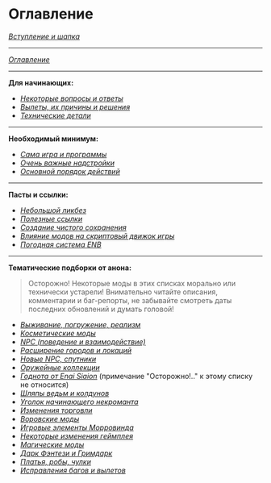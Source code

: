 # Оглавление

[*Вступление и шапка*](00_Вступление_и_шапка.md)

------

[*Оглавление*](01_Оглавление.md)

------

**Для начинающих:**

+ [*Некоторые вопросы и ответы*](01_For_Beginners/01_Некоторые_вопросы_и_ответы.md)
+ [*Вылеты, их причины и решения*](01_For_Beginners/02_Вылеты_их_причины_и_решения.md)
+ [*Технические детали*](01_For_Beginners/03_Технические_детали.md)

------

**Необходимый минимум:**

+ [*Сама игра и программы*](02_Minimum/01_Сама_игра_и_программы.md)
+ [*Очень важные надстройки*](02_Minimum/02_Очень_важные_надстройки.md)
+ [*Основной порядок действий*](02_Minimum/03_Основной_порядок_действий.md)

------

**Пасты и ссылки:**

+ [*Небольшой ликбез*](03_Texts_And_Links/01_Небольшой_ликбез.md)
+ [*Полезные ссылки*](03_Texts_And_Links/02_Полезные_ссылки.md)
+ [*Создание чистого сохранения*](03_Texts_And_Links/03_Создание_чистого_сохранения.md)
+ [*Влияние модов на скриптовый движок игры*](03_Texts_And_Links/04_Влияние_модов_на_скриптовый_движок_игры.md)
+ [*Погодная система ENB*](03_Texts_And_Links/05_Погодная_система_ENB.md)

------

**Тематические подборки от анона:**

> Осторожно! Некоторые моды в этих списках морально или технически устарели! Внимательно читайте описания, комментарии и баг-репорты, не забывайте смотреть даты последних обновлений и думать головой!

+ [*Выживание, погружение, реализм*](04_Anon_Collection/01_Выживание_погружение_реализм.md)
+ [*Косметические моды*](04_Anon_Collection/02_Косметические_моды.md)
+ [*NPC (поведение и взаимодействие)*](04_Anon_Collection/03_NPC_поведение_и_взаимодействие.md)
+ [*Расширение городов и локаций*](04_Anon_Collection/04_Расширение_городов_и_локаций.md)
+ [*Новые NPC, спутники*](04_Anon_Collection/05_Новые_NPC_спутники.md)
+ [*Оружейные коллекции*](04_Anon_Collection/06_Оружейные_коллекции.md)
+ [*Годнота от Enai Siaion*](04_Anon_Collection/07_Годнота_от_Enai_Siaion.md) (примечание "Осторожно!.." к этому списку не относится)
+ [*Шляпы ведьм и колдунов*](04_Anon_Collection/08_Шляпы_ведьм_и_колдунов.md)
+ [*Уголок начинающего некроманта*](04_Anon_Collection/09_Уголок_начинающего_некроманта.md)
+ [*Изменения торговли*](04_Anon_Collection/10_Изменения_торговли.md)
+ [*Воровские моды*](04_Anon_Collection/11_Воровские_моды.md)
+ [*Игровые элементы Морровинда*](04_Anon_Collection/12_Игровые_элементы_Морровинда.md)
+ [*Некоторые изменения геймплея*](04_Anon_Collection/13_Некоторые_изменения_геймплея.md)
+ [*Магические моды*](04_Anon_Collection/14_Магические_моды.md)
+ [*Дарк Фэнтези и Гримдарк*](04_Anon_Collection/15_Дарк_Фэнтези_и_Гримдарк.md)
+ [*Платья, робы, чулки*](04_Anon_Collection/16_Платья_робы_чулки.md)
+ [*Исправления багов и вылетов*](04_Anon_Collection/17_Исправления_багов_и_вылетов.md)
